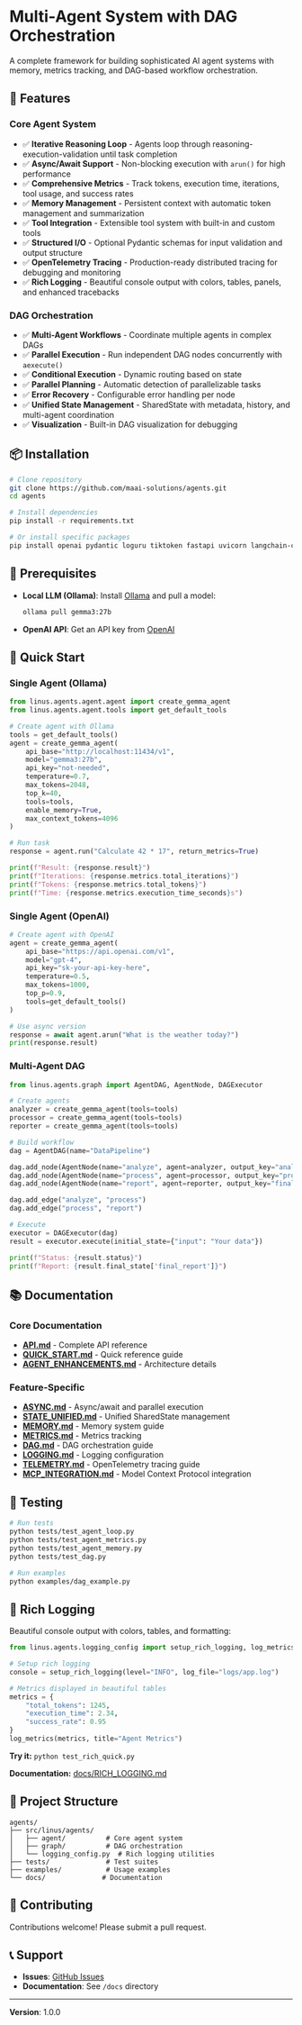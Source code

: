 # Multi-Agent System with DAG Orchestration

A complete framework for building sophisticated AI agent systems with memory, metrics tracking, and DAG-based workflow orchestration.

## 🌟 Features

### Core Agent System
- ✅ **Iterative Reasoning Loop** - Agents loop through reasoning-execution-validation until task completion
- ✅ **Async/Await Support** - Non-blocking execution with `arun()` for high performance
- ✅ **Comprehensive Metrics** - Track tokens, execution time, iterations, tool usage, and success rates
- ✅ **Memory Management** - Persistent context with automatic token management and summarization
- ✅ **Tool Integration** - Extensible tool system with built-in and custom tools
- ✅ **Structured I/O** - Optional Pydantic schemas for input validation and output structure
- ✅ **OpenTelemetry Tracing** - Production-ready distributed tracing for debugging and monitoring
- ✅ **Rich Logging** - Beautiful console output with colors, tables, panels, and enhanced tracebacks

### DAG Orchestration
- ✅ **Multi-Agent Workflows** - Coordinate multiple agents in complex DAGs
- ✅ **Parallel Execution** - Run independent DAG nodes concurrently with `aexecute()`
- ✅ **Conditional Execution** - Dynamic routing based on state
- ✅ **Parallel Planning** - Automatic detection of parallelizable tasks
- ✅ **Error Recovery** - Configurable error handling per node
- ✅ **Unified State Management** - SharedState with metadata, history, and multi-agent coordination
- ✅ **Visualization** - Built-in DAG visualization for debugging

## 📦 Installation

```bash
# Clone repository
git clone https://github.com/maai-solutions/agents.git
cd agents

# Install dependencies
pip install -r requirements.txt

# Or install specific packages
pip install openai pydantic loguru tiktoken fastapi uvicorn langchain-core
```

## 🔧 Prerequisites

- **Local LLM (Ollama)**: Install [Ollama](https://ollama.ai) and pull a model:
  ```bash
  ollama pull gemma3:27b
  ```
- **OpenAI API**: Get an API key from [OpenAI](https://platform.openai.com/api-keys)

## 🚀 Quick Start

### Single Agent (Ollama)

```python
from linus.agents.agent.agent import create_gemma_agent
from linus.agents.agent.tools import get_default_tools

# Create agent with Ollama
tools = get_default_tools()
agent = create_gemma_agent(
    api_base="http://localhost:11434/v1",
    model="gemma3:27b",
    api_key="not-needed",
    temperature=0.7,
    max_tokens=2048,
    top_k=40,
    tools=tools,
    enable_memory=True,
    max_context_tokens=4096
)

# Run task
response = agent.run("Calculate 42 * 17", return_metrics=True)

print(f"Result: {response.result}")
print(f"Iterations: {response.metrics.total_iterations}")
print(f"Tokens: {response.metrics.total_tokens}")
print(f"Time: {response.metrics.execution_time_seconds}s")
```

### Single Agent (OpenAI)

```python
# Create agent with OpenAI
agent = create_gemma_agent(
    api_base="https://api.openai.com/v1",
    model="gpt-4",
    api_key="sk-your-api-key-here",
    temperature=0.5,
    max_tokens=1000,
    top_p=0.9,
    tools=get_default_tools()
)

# Use async version
response = await agent.arun("What is the weather today?")
print(response.result)
```

### Multi-Agent DAG

```python
from linus.agents.graph import AgentDAG, AgentNode, DAGExecutor

# Create agents
analyzer = create_gemma_agent(tools=tools)
processor = create_gemma_agent(tools=tools)
reporter = create_gemma_agent(tools=tools)

# Build workflow
dag = AgentDAG(name="DataPipeline")

dag.add_node(AgentNode(name="analyze", agent=analyzer, output_key="analysis"))
dag.add_node(AgentNode(name="process", agent=processor, output_key="processed"))
dag.add_node(AgentNode(name="report", agent=reporter, output_key="final_report"))

dag.add_edge("analyze", "process")
dag.add_edge("process", "report")

# Execute
executor = DAGExecutor(dag)
result = executor.execute(initial_state={"input": "Your data"})

print(f"Status: {result.status}")
print(f"Report: {result.final_state['final_report']}")
```

## 📚 Documentation

### Core Documentation
- **[API.md](API.md)** - Complete API reference
- **[QUICK_START.md](QUICK_START.md)** - Quick reference guide
- **[AGENT_ENHANCEMENTS.md](AGENT_ENHANCEMENTS.md)** - Architecture details

### Feature-Specific
- **[ASYNC.md](ASYNC.md)** - Async/await and parallel execution
- **[STATE_UNIFIED.md](STATE_UNIFIED.md)** - Unified SharedState management
- **[MEMORY.md](MEMORY.md)** - Memory system guide
- **[METRICS.md](METRICS.md)** - Metrics tracking
- **[DAG.md](DAG.md)** - DAG orchestration guide
- **[LOGGING.md](LOGGING.md)** - Logging configuration
- **[TELEMETRY.md](TELEMETRY.md)** - OpenTelemetry tracing guide
- **[MCP_INTEGRATION.md](MCP_INTEGRATION.md)** - Model Context Protocol integration

## 🧪 Testing

```bash
# Run tests
python tests/test_agent_loop.py
python tests/test_agent_metrics.py
python tests/test_agent_memory.py
python tests/test_dag.py

# Run examples
python examples/dag_example.py
```

## 🎨 Rich Logging

Beautiful console output with colors, tables, and formatting:

```python
from linus.agents.logging_config import setup_rich_logging, log_metrics

# Setup rich logging
console = setup_rich_logging(level="INFO", log_file="logs/app.log")

# Metrics displayed in beautiful tables
metrics = {
    "total_tokens": 1245,
    "execution_time": 2.34,
    "success_rate": 0.95
}
log_metrics(metrics, title="Agent Metrics")
```

**Try it:** `python test_rich_quick.py`

**Documentation:** [docs/RICH_LOGGING.md](docs/RICH_LOGGING.md)

## 📁 Project Structure

```
agents/
├── src/linus/agents/
│   ├── agent/          # Core agent system
│   ├── graph/          # DAG orchestration
│   └── logging_config.py  # Rich logging utilities
├── tests/              # Test suites
├── examples/           # Usage examples
└── docs/              # Documentation
```

## 🤝 Contributing

Contributions welcome! Please submit a pull request.

## 📞 Support

- **Issues**: [GitHub Issues](https://github.com/maai-solutions/agents/issues)
- **Documentation**: See `/docs` directory

---

**Version**: 1.0.0
